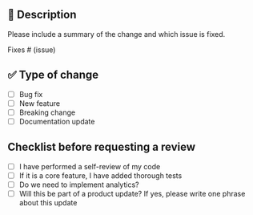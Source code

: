 ## 📝 Description

Please include a summary of the change and which issue is fixed.

Fixes # (issue)

## ✅ Type of change

- [ ] Bug fix
- [ ] New feature
- [ ] Breaking change
- [ ] Documentation update

## Checklist before requesting a review
- [ ] I have performed a self-review of my code
- [ ] If it is a core feature, I have added thorough tests
- [ ] Do we need to implement analytics?
- [ ] Will this be part of a product update? If yes, please write one phrase about this update
